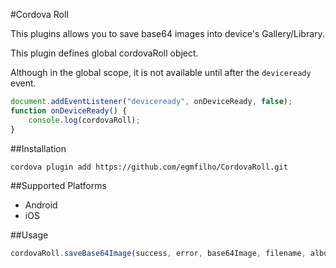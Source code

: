 #Cordova Roll

This plugins allows you to save base64 images into device's Gallery/Library.

This plugin defines global cordovaRoll object.

Although in the global scope, it is not available until after the `deviceready` event.

```javascript
document.addEventListener("deviceready", onDeviceReady, false);
function onDeviceReady() {
    console.log(cordovaRoll);
}
```

##Installation
```
cordova plugin add https://github.com/egmfilho/CordovaRoll.git
```

##Supported Platforms
* Android
* iOS

##Usage
```javascript
cordovaRoll.saveBase64Image(success, error, base64Image, filename, albumName);
```
